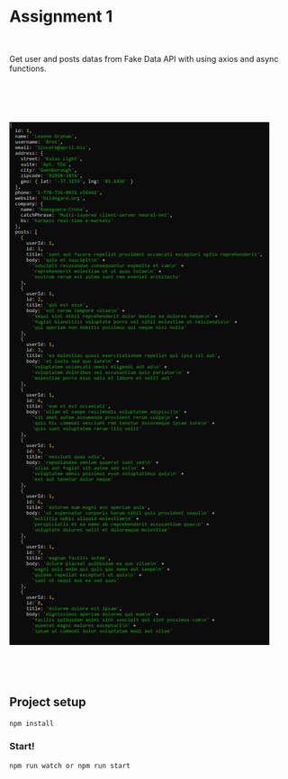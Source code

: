 # Assignment 1

<br>

Get user and posts datas from Fake Data API with using axios and async functions.

<br>


#

<br>

<img src=".\screenshot.png"/>

<br>

#

<br>

## Project setup

```
npm install
```

### Start!

```
npm run watch or npm run start
```
